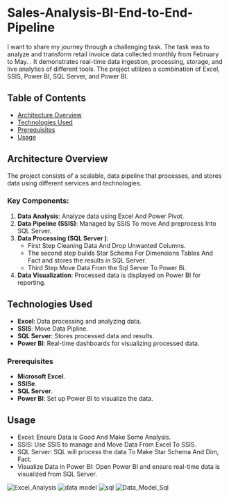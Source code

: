 # Sales-Analysis-BI-End-to-End-Pipeline
I want to share my journey through a challenging task. The task was to analyze and transform retail invoice  data collected monthly from February to May.
. It demonstrates real-time data ingestion, processing, storage, and live analytics of different tools. The project utilizes a combination of Excel, SSIS, Power BI, SQL Server, and Power BI.


## Table of Contents
- [Architecture Overview](#architecture-overview)
- [Technologies Used](#technologies-used)
- [Prerequisites](#Prerequisites-workflow)
- [Usage](#usage)
## Architecture Overview
The project consists of a scalable, data pipeline that processes, and stores data using different services and technologies.


### Key Components:
1. **Data Analysis**: Analyze data using Excel And Power Pivot.
2. **Data Pipeline (SSIS)**: Managed by SSIS To move And preprocess Into SQL Server.
3. **Data Processing (SQL Server )**:
    - First Step  Cleaning Data And Drop Unwanted Columns.
    - The second step builds Star Schema For Dimensions Tables And Fact and stores the results in SQL Server.
    - Third Step Move Data From the Sql Server To Power Bi.
4. **Data Visualization**: Processed data is displayed on Power BI for reporting.
## Technologies Used

- **Excel**: Data processing and analyzing data.
- **SSIS**: Move Data Pipline.
- **SQL Server**: Stores processed data and results.
- **Power BI**: Real-time dashboards for visualizing processed data.

### Prerequisites

- **Microsoft Excel**.
- **SSISe**.
- **SQL Server**.
- **Power BI**: Set up Power BI to visualize the data.

## Usage
- Excel: Ensure Data is Good And Make Some Analysis.
- SSIS: Use SSIS to manage and Move Data From Excel To SSIS.
- SQL Server: SQL will process the data To Make Star Schema And Dim, Fact.
- Visualize Data in Power BI: Open Power BI and ensure real-time data is visualized from SQL Server.




![Excel_Analysis](https://github.com/user-attachments/assets/55ecc73b-31d5-47c4-b5dd-fb352069b410)
![data model](https://github.com/user-attachments/assets/4574e40f-b49b-4ae7-9c97-61ffa671c577)
![sql](https://github.com/user-attachments/assets/614e0f9a-0099-4917-a47a-e4589553dc94)
![Data_Model_Sql](https://github.com/user-attachments/assets/34dd2351-37bb-4cb4-9b6b-68adfb05305e)
